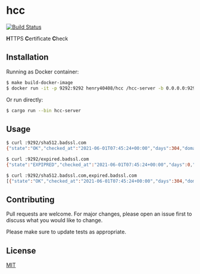 # hcc

[![Build Status](https://ci.h08.io/api/badges/henry40408/hcc/status.svg)](https://ci.h08.io/henry40408/hcc)

**H**TTPS **C**ertificate **C**heck

## Installation

Running as Docker container:

```bash
$ make build-docker-image
$ docker run -it -p 9292:9292 henry40408/hcc /hcc-server -b 0.0.0.0:9292docker run -it -p 9292:9292 henry40408/hcc /hcc-server -b 0.0.0.0:9292
```

Or run directly:

```bash
$ cargo run --bin hcc-server
```

## Usage

```bash
$ curl :9292/sha512.badssl.com
{"state":"OK","checked_at":"2021-06-01T07:45:24+00:00","days":304,"domain_name":"sha512.badssl.com","expired_at":"2022-04-01T12:00:00+00:00","elapsed":364}

$ curl :9292/expired.badssl.com
{"state":"EXPIPRED","checked_at":"2021-06-01T07:45:24+00:00","days":0,"domain_name":"expired.badssl.com","expired_at":"1970-01-01T00:00:00+00:00","elapsed":0}

$ curl :9292/sha512.badssl.com,expired.badssl.com
[{"state":"OK","checked_at":"2021-06-01T07:45:24+00:00","days":304,"domain_name":"sha512.badssl.com","expired_at":"2022-04-01T12:00:00+00:00","elapsed":172},{"state":"EXPIPRED","checked_at":"2021-06-01T07:45:24+00:00","days":0,"domain_name":"expired.badssl.com","expired_at":"1970-01-01T00:00:00+00:00","elapsed":0}]
```

## Contributing

Pull requests are welcome. For major changes, please open an issue first to discuss what you would like to change.

Please make sure to update tests as appropriate.

## License

[MIT](https://choosealicense.com/licenses/mit/)
